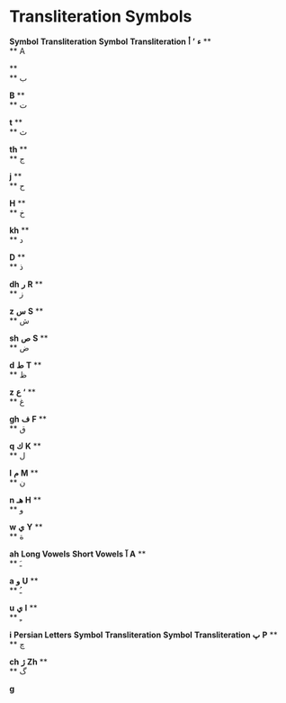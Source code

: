 Transliteration Symbols
=======================

**Symbol**
**Transliteration**
**Symbol**
**Transliteration**
**ء**
**’**
**أ**
**  
**
A

**  
**
ب

**B**
**  
**
ت

**t**
**  
**
ث

**th**
**  
**
ج

**j**
**  
**
ح

**H**
**  
**
خ

**kh**
**  
**
د

**D**
**  
**
ذ

**dh**
**ر**
**R**
**  
**
ز

**z**
**س**
**S**
**  
**
ش

**sh**
**ص**
**S**
**  
**
ض

**d**
**ط**
**T**
**  
**
ظ

**z**
**ع**
**‘**
**  
**
غ

**gh**
**ف**
**F**
**  
**
ق

**q**
**ك**
**K**
**  
**
ل

**l**
**م**
**M**
**  
**
ن

**n**
**هـ**
**H**
**  
**
و

**w**
**ي**
**Y**
**  
**
ة

**ah**
**Long Vowels**
**Short Vowels**
**آ**
**A**
**  
**
ﹷ

**a**
**و**
**U**
**  
**
ﹹ

**u**
**ي**
**I**
**  
**
ﹻ

**i**
**Persian Letters**
**Symbol**
**Transliteration**
**Symbol**
**Transliteration**
**پ**
**P**
**  
**
ﭺ

**ch**
**ﮊ**
**Zh**
**  
**
ﮒ

**g**


